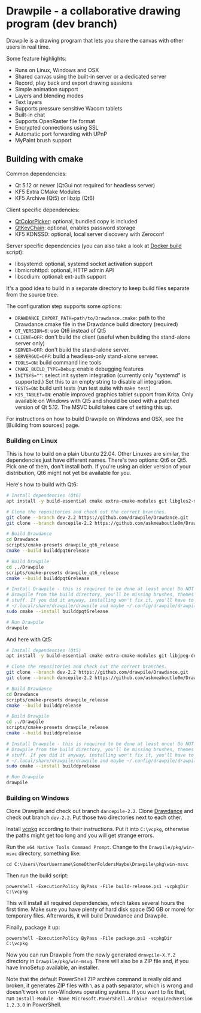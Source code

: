 # Drawpile - a collaborative drawing program (dev branch)

Drawpile is a drawing program that lets you share the canvas
with other users in real time.

Some feature highlights:

* Runs on Linux, Windows and OSX
* Shared canvas using the built-in server or a dedicated server
* Record, play back and export drawing sessions
* Simple animation support
* Layers and blending modes
* Text layers
* Supports pressure sensitive Wacom tablets
* Built-in chat
* Supports OpenRaster file format
* Encrypted connections using SSL
* Automatic port forwarding with UPnP
* MyPaint brush support

## Building with cmake

Common dependencies:
 * Qt 5.12 or newer (QtGui not required for headless server)
 * KF5 Extra CMake Modules
 * KF5 Archive (Qt5) or libzip (Qt6)

Client specific dependencies:

* [QtColorPicker]: optional, bundled copy is included
* [QtKeyChain]: optional, enables password storage
* KF5 KDNSSD: optional, local server discovery with Zeroconf

Server specific dependencies (you can also take a look at [Docker build](pkg/docker/Dockerfile) script):

* libsystemd: optional, systemd socket activation support
* libmicrohttpd: optional, HTTP admin API
* libsodium: optional: ext-auth support

It's a good idea to build in a separate directory to keep build files
separate from the source tree.

The configuration step supports some options:

* `DRAWDANCE_EXPORT_PATH=path/to/Drawdance.cmake`: path to the Drawdance.cmake file in the Drawdance build directory (required)
* `QT_VERSION=6`: use Qt6 instead of Qt5
* `CLIENT=OFF`: don't build the client (useful when building the stand-alone server only)
* `SERVER=OFF`: don't build the stand-alone server.
* `SERVERGUI=OFF`: build a headless-only stand-alone serveer.
* `TOOLS=ON`: build command line tools
* `CMAKE_BUILD_TYPE=Debug`: enable debugging features
* `INITSYS=""`: select init system integration (currently only "systemd" is supported.) Set this to an empty string to disable all integration.
* `TESTS=ON`: build unit tests (run test suite with `make test`)
* `KIS_TABLET=ON`: enable improved graphics tablet support from Krita. Only available on Windows with Qt5 and should be used with a patched version of Qt 5.12. The MSVC build takes care of setting this up.

For instructions on how to build Drawpile on Windows and OSX, see the [Building from sources] page.

[QtColorPicker]: https://gitlab.com/mattia.basaglia/Qt-Color-Widgets
[QtKeyChain]: https://github.com/frankosterfeld/qtkeychain

### Building on Linux

This is how to build on a plain Ubuntu 22.04. Other Linuxes are similar, the dependencies just have different names. There's two options: Qt6 or Qt5. Pick one of them, don't install both. If you're using an older version of your distribution, Qt6 might not yet be available for you.

Here's how to build with Qt6:

```sh
# Install dependencies (Qt6)
apt install -y build-essential cmake extra-cmake-modules git libgles2-mesa-dev libjpeg-dev libmicrohttpd-dev libpng-dev libsodium-dev libqt6svg6-dev libvulkan-dev libxkb-common-dev libz-dev libzip-dev ninja-build qtkeychain-qt6-dev qt6-multimedia-dev qt6-base-dev qt6-l10n-tools qt6-tools-dev qt6-tools-dev-tools zipcmp zipmerge ziptool

# Clone the repositories and check out the correct branches.
git clone --branch dev-2.2 https://github.com/drawpile/Drawdance.git
git clone --branch dancepile-2.2 https://github.com/askmeaboutlo0m/Drawpile.git

# Build Drawdance
cd Drawdance
scripts/cmake-presets drawpile_qt6_release
cmake --build builddpqt6release

# Build Drawpile
cd ../Drawpile
scripts/cmake-presets drawpile_qt6_release
cmake --build builddpqt6release

# Install Drawpile - this is required to be done at least once! Do NOT just run
# Drawpile from the build directory, you'll be missing brushes, themes and other
# stuff. If you did it anyway, installing won't fix it, you'll have to delete
# ~/.local/share/drawpile/drawpile and maybe ~/.config/drawpile/drawpile.ini.
sudo cmake --install builddpqt6release

# Run Drawpile
drawpile
```

And here with Qt5:

```sh
# Install dependencies (Qt5)
apt install -y build-essential cmake extra-cmake-modules git libjpeg-dev libkf5archive-dev libmicrohttpd-dev libpng-dev libsodium-dev libqt5svg5-dev libz-dev ninja-build qt5keychain-dev qt5multimedia-dev qtbase5-dev qttools5-dev

# Clone the repositories and check out the correct branches.
git clone --branch dev-2.2 https://github.com/drawpile/Drawdance.git
git clone --branch dancepile-2.2 https://github.com/askmeaboutlo0m/Drawpile.git

# Build Drawdance
cd Drawdance
scripts/cmake-presets drawpile_release
cmake --build builddprelease

# Build Drawpile
cd ../Drawpile
scripts/cmake-presets drawpile_release
cmake --build builddprelease

# Install Drawpile - this is required to be done at least once! Do NOT just run
# Drawpile from the build directory, you'll be missing brushes, themes and other
# stuff. If you did it anyway, installing won't fix it, you'll have to delete
# ~/.local/share/drawpile/drawpile and maybe ~/.config/drawpile/drawpile.ini.
sudo cmake --install builddprelease

# Run Drawpile
drawpile
```

### Building on Windows

Clone Drawpile and check out branch `dancepile-2.2`. Clone [Drawdance](https://github.com/drawpile/Drawdance) and check out branch `dev-2.2`. Put those two directories next to each other.

Install [vcpkg](https://github.com/microsoft/vcpkg) according to their instructions. Put it into `C:\vcpkg`, otherwise the paths might get too long and you will get strange errors.

Run the `x64 Native Tools Command Prompt`. Change to the `Drawpile/pkg/win-msvc` directory, something like:

    cd C:\Users\YourUsername\SomeOtherFoldersMaybe\Drawpile\pkg\win-msvc

Then run the build script:

    powershell -ExecutionPolicy ByPass -File build-release.ps1 -vcpkgDir C:\vcpkg

This will install all required dependencies, which takes several hours the first time. Make sure you have plenty of hard disk space (50 GB or more) for temporary files. Afterwards, it will build Drawdance and Drawpile.

Finally, package it up:

    powershell -ExecutionPolicy ByPass -File package.ps1 -vcpkgDir C:\vcpkg

Now you can run Drawpile from the newly generated `drawpile-X.Y.Z` directory in `Drawpile/pkg/win-msvg`. There will also be a ZIP file and, if you have InnoSetup available, an installer.

Note that the default PowerShell ZIP archive command is really old and broken, it generates ZIP files with `\` as a path separator, which is wrong and doesn't work on non-Windows operating systems. If you want to fix that, run `Install-Module -Name Microsoft.PowerShell.Archive -RequiredVersion 1.2.3.0` in PowerShell.
